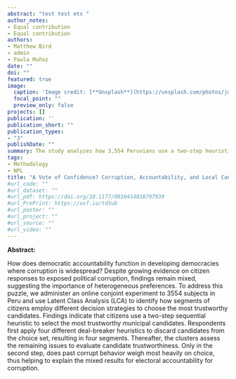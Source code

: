 ```yaml
---
abstract: "test test ets "
author_notes:
- Equal contribution
- Equal contribution
authors:
- Matthew Bird
- admin
- Paula Muñoz
date: ""
doi: ""
featured: true
image:
  caption: 'Image credit: [**Unsplash**](https://unsplash.com/photos/jdD8gXaTZsc)'
  focal_point: ""
  preview_only: false
projects: []
publication: ''
publication_short: ""
publication_types:
- "3"
publishDate: ""
summary: The study analyzes how 3,554 Peruvians use a two-step heuristic in a conjoint experiment to evaluate political candidates, initially using deal-breakers to narrow choices and then focusing on past corruption to determine trustworthiness.
tags:
- Methodology
- NPL
title: "A Vote of Confidence? Corruption, Accountability, and Local Candidate Preferences in a Developing Democracy"
#url_code: ""
#url_dataset: ""
#url_pdf: https://doi.org/10.1177/0010414018797939
#url_PrePrint: https://osf.io/td3ub
#url_poster: ""
#url_project: ""
#url_source: ""
#url_video: ""
---
```

**Abstract:** 

How does democratic accountability function in developing democracies where corruption is widespread? Despite growing evidence on citizen responses to exposed political corruption, findings remain mixed, suggesting the importance of heterogeneous preferences. To address this puzzle, we administer an online conjoint experiment to 3554 subjects in Peru and use Latent Class Analysis (LCA) to identify how segments of citizens employ different decision strategies to choose the most trustworthy candidates. Findings indicate that citizens use a two-step sequential heuristic to select the most trustworthy municipal candidates. Respondents first apply four different deal-breaker heuristics to discard candidates from the choice set, resulting in four segments. Thereafter, the clusters assess the remaining issues to evaluate candidate trustworthiness. Only in the second step, does past corrupt behavior weigh most heavily on choice, thus helping to explain the mixed results for electoral accountability for corruption.